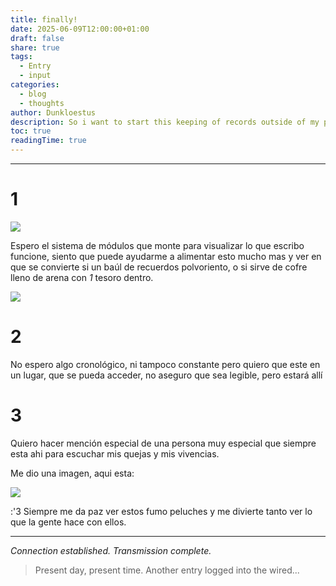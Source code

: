 ```yaml
---
title: finally!
date: 2025-06-09T12:00:00+01:00
draft: false
share: true
tags:
  - Entry
  - input
categories:
  - blog
  - thoughts
author: Dunkloestus
description: So i want to start this keeping of records outside of my pc
toc: true
readingTime: true
---
```


---

# 1


![](/img/803117880_16205.jpg)

Espero el sistema de módulos que monte para visualizar lo que escribo funcione, siento que puede ayudarme a alimentar esto mucho mas y ver en que se convierte si un baúl de recuerdos polvoriento, o si sirve de cofre lleno de arena con *1* tesoro dentro.




![](/img/1508389005354.png)
# 2

No espero algo cronológico, ni tampoco constante pero quiero que este en un lugar, que se pueda acceder, no aseguro que sea legible, pero estará allí


# 3

Quiero hacer mención especial de una persona muy especial que siempre esta ahi para escuchar mis quejas y mis vivencias.


Me dio una imagen, aqui esta:

![](/img/fumo.jpg)


 :'3 Siempre me da paz ver estos fumo peluches y me divierte tanto ver lo que la gente hace con ellos.

---

*Connection established. Transmission complete.*

> Present day, present time. Another entry logged into the wired...